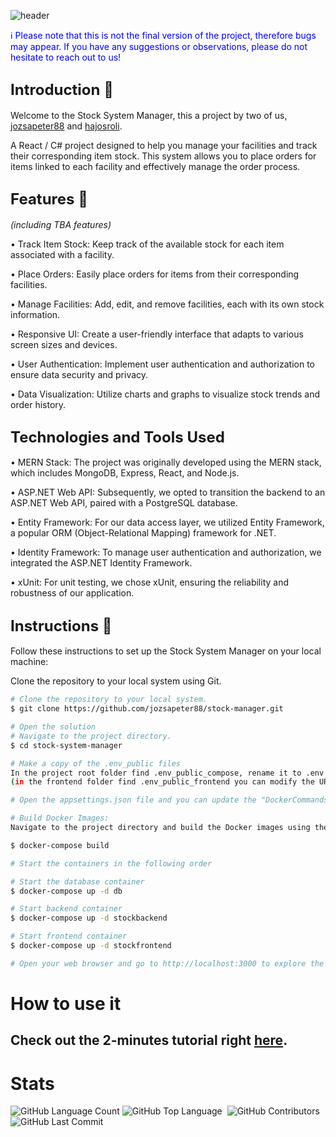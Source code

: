 ![header](https://github.com/jozsapeter88/stock-manager/assets/113460628/f7f63c31-10bd-43fc-81a7-736467bb36ba)

<span style="color: blue">ℹ️ Please note that this is not the final version of the project, therefore bugs may appear. If you have any suggestions or observations, please do not hesitate to reach out to us!</span> 

## <span style="font-size: 24px"><b>Introduction 👋</b></span>
Welcome to the Stock System Manager, this a project by two of us, [jozsapeter88](https://github.com/jozsapeter88) and [hajosroli](https://github.com/hajosroli). 

A React / C# project designed to help you manage your facilities and track their corresponding item stock. This system allows you to place orders for items linked to each facility and effectively manage the order process.

## <span style="font-size: 24px"><b>Features 🚀</b></span>
<i>(including TBA features)</i>

• Track Item Stock: Keep track of the available stock for each item associated with a facility.

• Place Orders: Easily place orders for items from their corresponding facilities.

• Manage Facilities: Add, edit, and remove facilities, each with its own stock information.

• Responsive UI: Create a user-friendly interface that adapts to various screen sizes and devices.

• User Authentication: Implement user authentication and authorization to ensure data security and privacy.

• Data Visualization: Utilize charts and graphs to visualize stock trends and order history.

## <span style="font-size: 24px"><b>Technologies and Tools Used</b></span>

• MERN Stack: The project was originally developed using the MERN stack, which includes MongoDB, Express, React, and Node.js.

• ASP.NET Web API: Subsequently, we opted to transition the backend to an ASP.NET Web API, paired with a PostgreSQL database.

• Entity Framework: For our data access layer, we utilized Entity Framework, a popular ORM (Object-Relational Mapping) framework for .NET.

• Identity Framework: To manage user authentication and authorization, we integrated the ASP.NET Identity Framework.

• xUnit: For unit testing, we chose xUnit, ensuring the reliability and robustness of our application.

## <span style="font-size: 24px"><b>Instructions 🔧</b></span>
Follow these instructions to set up the Stock System Manager on your local machine:

Clone the repository to your local system using Git.
```bash
# Clone the repository to your local system.
$ git clone https://github.com/jozsapeter88/stock-manager.git

# Open the solution
# Navigate to the project directory.
$ cd stock-system-manager

# Make a copy of the .env_public files
In the project root folder find .env_public_compose, rename it to .env and add your strong password,
(in the frontend folder find .env_public_frontend you can modify the URL as well if you want)

# Open the appsettings.json file and you can update the "DockerCommandsConnectionString" value with your database connection string.

# Build Docker Images:
Navigate to the project directory and build the Docker images using the following command:

$ docker-compose build

# Start the containers in the following order

# Start the database container
$ docker-compose up -d db

# Start backend container
$ docker-compose up -d stockbackend

# Start frontend container
$ docker-compose up -d stockfrontend

# Open your web browser and go to http://localhost:3000 to explore the Stock System Manager.
```
# How to use it
## Check out the 2-minutes tutorial right [here](https://scribehow.com/shared/Stock_Manager_How-to_demonstration__bLf2BrTbRNmzBALCnWWGjg).

# Stats
<img alt="GitHub Language Count" src="https://img.shields.io/github/languages/count/jozsapeter88/stock-manager" /> <img alt="GitHub Top Language" src="https://img.shields.io/github/languages/top/jozsapeter88/stock-manager" /> <img alt="" src="https://img.shields.io/github/repo-size/jozsapeter88/stock-manager" /> <img alt="GitHub Contributors" src="https://img.shields.io/github/contributors/jozsapeter88/stock-manager" /> <img alt="GitHub Last Commit" src="https://img.shields.io/github/last-commit/jozsapeter88/stock-manager" />

